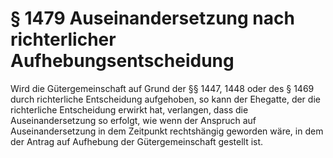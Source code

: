 # § 1479 Auseinandersetzung nach richterlicher Aufhebungsentscheidung
Wird die Gütergemeinschaft auf Grund der §§ 1447, 1448 oder des § 1469 durch richterliche Entscheidung aufgehoben, so kann der Ehegatte, der die richterliche Entscheidung erwirkt hat, verlangen, dass die Auseinandersetzung so erfolgt, wie wenn der Anspruch auf Auseinandersetzung in dem Zeitpunkt rechtshängig geworden wäre, in dem der Antrag auf Aufhebung der Gütergemeinschaft gestellt ist.